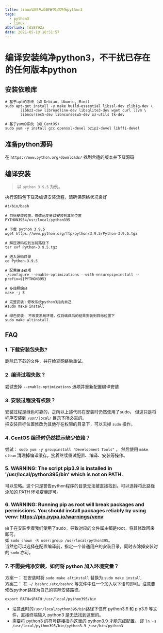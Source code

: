 ```yaml
---
title: linux如何从源码安装纯净版python3
tags:
  - python3
  - linux
abbrlink: fd58792a
date: 2021-05-10 18:51:57
---
```


# 编译安装纯净python3，不干扰已存在的任何版本python

## 安装依赖库

```
# 基于apt的系统 (如 Debian, Ubuntu, Mint)
sudo apt-get install -y make build-essential libssl-dev zlib1g-dev \
       libbz2-dev libreadline-dev libsqlite3-dev wget curl llvm \
       libncurses5-dev libncursesw5-dev xz-utils tk-dev

# 基于yum的系统 (如 CentOS)
sudo yum -y install gcc openssl-devel bzip2-devel libffi-devel

```

## 准备python源码

在 `https://www.python.org/downloads/` 找到合适的版本并下载源码


## 编译安装
> 以 `python 3.9.5` 为例。

执行源码包下载及编译安装流程，请确保网络状况良好
```shell
#!/bin/bash

# 目标安装位置，修改此变量以安装到其他位置
PYTHON395=/usr/local/python395

# 下载 python 3.9.5
wget https://www.python.org/ftp/python/3.9.5/Python-3.9.5.tgz

# 解压源码包到当前路径下
tar xvf Python-3.9.5.tgz

# 进入源码目录
cd Python-3.9.5

# 配置编译选项
./configure --enable-optimizations --with-ensurepip=install --prefix=${PYTHON395}

# 多线程编译
make -j 8

# 完整安装：修改系统python3指向自己
#sudo make install

# 绿色安装: 不改变系统环境，仅将编译后的结果安装到目标位置下
sudo make altinstall 

```

## FAQ

### 1. 下载安装包失败?  

删除已下载的文件，并在检查网络后重试。

### 2. 编译过程失败？

尝试去掉 `--enable-optimizations` 选项并重新配置编译安装

### 3. 安装过程没有权限？

安装过程是绿色可靠的，之所以上述代码在安装时仍然使用了sudo，
但这只是将程序安装到 `/usr/local/` 目录下所必需的。  
把安装目标位置修改为其他存在权限的目录下，可以去掉 `sudo` 操作。

### 4. CentOS 编译时仍然提示缺少依赖？

尝试： `sudo yum -y groupinstall "Development Tools"` ，
然后使用 `make clean` 清理掉编译缓存，接着继续重试配置、编译、安装等操作。

### 5. WARNING: The script pip3.9 is installed in '/usr/local/python395/bin' which is not on PATH.

可以忽略。这个只是警告python程序的目录无法被直接找到，可以选择将此路径添加的 PATH 环境变量即可。

### 6. WARNING: Running pip as root will break packages and permissions. You should install packages reliably by using venv: https://pip.pypa.io/warnings/venv

由于在安装步骤我们使用了sudo，导致对应的文件属主都是root，将其修改回来即可。   
如 `sudo chown -R user:group /usr/local/python395`。    
当然也可以选择在配置编译前，指定一个普通用户的安装目录，同时去除掉安装时的 `sudo` 亦可。   

### 7. 不需要纯净安装，如何将 python 加入环境变量？

方案一： 在安装时将 `sudo make altinstall` 替换为 `sudo make install`  
方案二： 在 `~/.bashrc` `/etc/bashrc` 等文件中任一个加入以下语句即可。注意要修改python路径为自己的实际安装路径。
```
export PATH=$PATH:/usr/local/python395/bin
```
* 注意此时的`/usr/local/python395/bin`路径下仅有 python3.9 和 pip3.9 等文件，直接终端输入 python3 是无法找到这里的。
* 需要将 python3 的符号链接指向这里的 python3.9 才能完成配置。 即 `ln -s /usr/local/python395/bin/python3.9 /usr/bin/python3 `